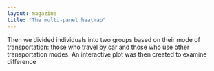 ```yaml
---
layout: magazine
title: "The multi-panel heatmap"
---
```


Then we divided individuals into two groups based on their mode of transportation: those who travel by car and those who use other transportation modes. An interactive plot was then created to examine difference
